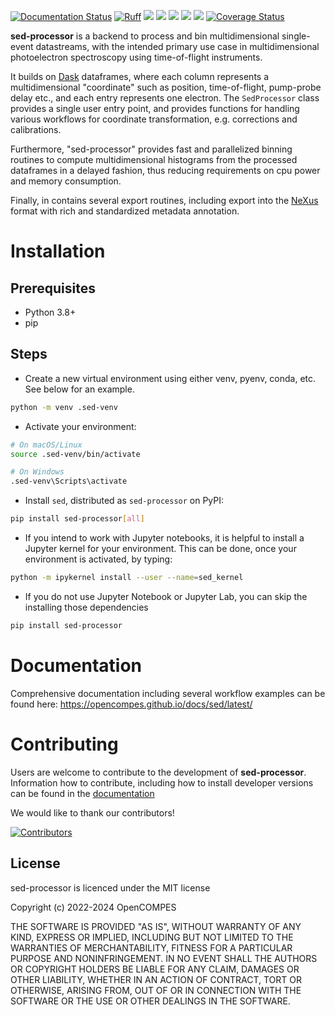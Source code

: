 [![Documentation Status](https://github.com/OpenCOMPES/sed/actions/workflows/documentation.yml/badge.svg)]([https://opencompes.github.io/sed/](https://opencompes.github.io/docs/sed/latest/))
[![Ruff](https://img.shields.io/endpoint?url=https://raw.githubusercontent.com/astral-sh/ruff/main/assets/badge/v2.json)](https://github.com/astral-sh/ruff)
![](https://github.com/OpenCOMPES/sed/actions/workflows/linting.yml/badge.svg?branch=main)
![](https://github.com/OpenCOMPES/sed/actions/workflows/testing_multiversion.yml/badge.svg?branch=main)
![](https://img.shields.io/pypi/pyversions/sed-processor)
![](https://img.shields.io/pypi/l/sed-processor)
[![](https://img.shields.io/pypi/v/sed-processor)](https://pypi.org/project/sed-processor)
[![Coverage Status](https://coveralls.io/repos/github/OpenCOMPES/sed/badge.svg?branch=main&kill_cache=1)](https://coveralls.io/github/OpenCOMPES/sed?branch=main)

**sed-processor** is a backend to process and bin multidimensional single-event datastreams, with the intended primary use case in multidimensional photoelectron spectroscopy using time-of-flight instruments.

It builds on [Dask](https://www.dask.org/) dataframes, where each column represents a multidimensional "coordinate" such as position, time-of-flight, pump-probe delay etc., and each entry represents one electron. The `SedProcessor` class provides a single user entry point, and provides functions for handling various workflows for coordinate transformation, e.g. corrections and calibrations.

Furthermore, "sed-processor" provides fast and parallelized binning routines to compute multidimensional histograms from the processed dataframes in a delayed fashion, thus reducing requirements on cpu power and memory consumption.

Finally, in contains several export routines, including export into the [NeXus](https://www.nexusformat.org/) format with rich and standardized metadata annotation.

# Installation

## Prerequisites
- Python 3.8+
- pip

## Steps
- Create a new virtual environment using either venv, pyenv, conda, etc. See below for an example.

```bash
python -m venv .sed-venv
```

- Activate your environment:

```bash
# On macOS/Linux
source .sed-venv/bin/activate

# On Windows
.sed-venv\Scripts\activate
```

- Install `sed`, distributed as `sed-processor` on PyPI:

```bash
pip install sed-processor[all]
```

- If you intend to work with Jupyter notebooks, it is helpful to install a Jupyter kernel for your environment. This can be done, once your environment is activated, by typing:

```bash
python -m ipykernel install --user --name=sed_kernel
```

- If you do not use Jupyter Notebook or Jupyter Lab, you can skip the installing those dependencies

```bash
pip install sed-processor
```

# Documentation
Comprehensive documentation including several workflow examples can be found here:
https://opencompes.github.io/docs/sed/latest/


# Contributing
Users are welcome to contribute to the development of **sed-processor**. Information how to contribute, including how to install developer versions can be found in the [documentation](https://opencompes.github.io/docs/sed/latest/misc/contribution.html)

We would like to thank our contributors!

[![Contributors](https://contrib.rocks/image?repo=OpenCOMPES/sed)](https://github.com/OpenCOMPES/sed/graphs/contributors)


## License

sed-processor is licenced under the MIT license

Copyright (c) 2022-2024 OpenCOMPES

THE SOFTWARE IS PROVIDED "AS IS", WITHOUT WARRANTY OF ANY KIND, EXPRESS OR
IMPLIED, INCLUDING BUT NOT LIMITED TO THE WARRANTIES OF MERCHANTABILITY,
FITNESS FOR A PARTICULAR PURPOSE AND NONINFRINGEMENT. IN NO EVENT SHALL THE
AUTHORS OR COPYRIGHT HOLDERS BE LIABLE FOR ANY CLAIM, DAMAGES OR OTHER
LIABILITY, WHETHER IN AN ACTION OF CONTRACT, TORT OR OTHERWISE, ARISING FROM,
OUT OF OR IN CONNECTION WITH THE SOFTWARE OR THE USE OR OTHER DEALINGS IN THE
SOFTWARE.
